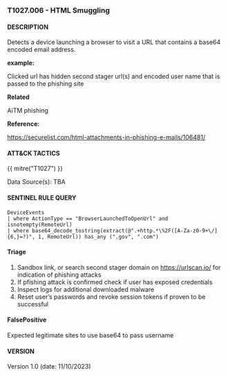 ### T1027.006 - HTML Smuggling

#### DESCRIPTION

Detects a device launching a browser to visit a URL that contains a base64 encoded email address.

**example:**

Clicked url has hidden second stager url(s) and encoded user name that is passed to the phishing site

**Related**

AiTM phishing

**Reference:**

https://securelist.com/html-attachments-in-phishing-e-mails/106481/

#### ATT&CK TACTICS

{{ mitre("T1027") }}

Data Source(s): TBA

#### SENTINEL RULE QUERY

```
DeviceEvents
| where ActionType == "BrowserLaunchedToOpenUrl" and isnotempty(RemoteUrl)  
| where base64_decode_tostring(extract(@".+http.*\%2F([A-Za-z0-9+\/]{6,}=?)", 1, RemoteUrl)) has_any (".gov", ".com")    
```

#### Triage

1. Sandbox link, or search second stager domain on https://urlscan.io/ for indication of phishing attacks
1. If pfishing attack is confirmed check if user has exposed credentials
1. Inspect logs for additional downloaded malware
1. Reset user’s passwords and revoke session tokens if proven to be successful

#### FalsePositive

Expected legitimate sites to use base64 to pass username

#### VERSION

Version 1.0 (date: 11/10/2023)
